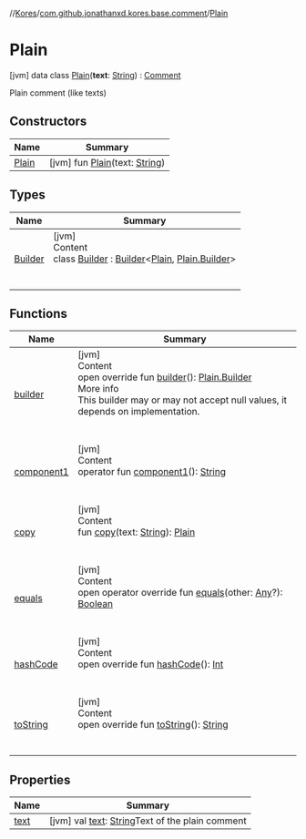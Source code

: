 //[Kores](../../index.md)/[com.github.jonathanxd.kores.base.comment](../index.md)/[Plain](index.md)



# Plain  
 [jvm] data class [Plain](index.md)(**text**: [String](https://kotlinlang.org/api/latest/jvm/stdlib/kotlin/-string/index.html)) : [Comment](../-comment/index.md)

Plain comment (like texts)

   


## Constructors  
  
|  Name|  Summary| 
|---|---|
| <a name="com.github.jonathanxd.kores.base.comment/Plain/Plain/#kotlin.String/PointingToDeclaration/"></a>[Plain](-plain.md)| <a name="com.github.jonathanxd.kores.base.comment/Plain/Plain/#kotlin.String/PointingToDeclaration/"></a> [jvm] fun [Plain](-plain.md)(text: [String](https://kotlinlang.org/api/latest/jvm/stdlib/kotlin/-string/index.html))   <br>


## Types  
  
|  Name|  Summary| 
|---|---|
| <a name="com.github.jonathanxd.kores.base.comment/Plain.Builder///PointingToDeclaration/"></a>[Builder](-builder/index.md)| <a name="com.github.jonathanxd.kores.base.comment/Plain.Builder///PointingToDeclaration/"></a>[jvm]  <br>Content  <br>class [Builder](-builder/index.md) : [Builder](../../com.github.jonathanxd.kores.builder/-builder/index.md)<[Plain](index.md), [Plain.Builder](-builder/index.md)>   <br><br><br>


## Functions  
  
|  Name|  Summary| 
|---|---|
| <a name="com.github.jonathanxd.kores.base.comment/Plain/builder/#/PointingToDeclaration/"></a>[builder](builder.md)| <a name="com.github.jonathanxd.kores.base.comment/Plain/builder/#/PointingToDeclaration/"></a>[jvm]  <br>Content  <br>open override fun [builder](builder.md)(): [Plain.Builder](-builder/index.md)  <br>More info  <br>This builder may or may not accept null values, it depends on implementation.  <br><br><br>
| <a name="com.github.jonathanxd.kores.base.comment/Plain/component1/#/PointingToDeclaration/"></a>[component1](component1.md)| <a name="com.github.jonathanxd.kores.base.comment/Plain/component1/#/PointingToDeclaration/"></a>[jvm]  <br>Content  <br>operator fun [component1](component1.md)(): [String](https://kotlinlang.org/api/latest/jvm/stdlib/kotlin/-string/index.html)  <br><br><br>
| <a name="com.github.jonathanxd.kores.base.comment/Plain/copy/#kotlin.String/PointingToDeclaration/"></a>[copy](copy.md)| <a name="com.github.jonathanxd.kores.base.comment/Plain/copy/#kotlin.String/PointingToDeclaration/"></a>[jvm]  <br>Content  <br>fun [copy](copy.md)(text: [String](https://kotlinlang.org/api/latest/jvm/stdlib/kotlin/-string/index.html)): [Plain](index.md)  <br><br><br>
| <a name="kotlin/Any/equals/#kotlin.Any?/PointingToDeclaration/"></a>[equals](../../com.github.jonathanxd.kores.util/-simple-resolver/index.md#%5Bkotlin%2FAny%2Fequals%2F%23kotlin.Any%3F%2FPointingToDeclaration%2F%5D%2FFunctions%2F-427383591)| <a name="kotlin/Any/equals/#kotlin.Any?/PointingToDeclaration/"></a>[jvm]  <br>Content  <br>open operator override fun [equals](../../com.github.jonathanxd.kores.util/-simple-resolver/index.md#%5Bkotlin%2FAny%2Fequals%2F%23kotlin.Any%3F%2FPointingToDeclaration%2F%5D%2FFunctions%2F-427383591)(other: [Any](https://kotlinlang.org/api/latest/jvm/stdlib/kotlin/-any/index.html)?): [Boolean](https://kotlinlang.org/api/latest/jvm/stdlib/kotlin/-boolean/index.html)  <br><br><br>
| <a name="kotlin/Any/hashCode/#/PointingToDeclaration/"></a>[hashCode](../../com.github.jonathanxd.kores.util/-simple-resolver/index.md#%5Bkotlin%2FAny%2FhashCode%2F%23%2FPointingToDeclaration%2F%5D%2FFunctions%2F-427383591)| <a name="kotlin/Any/hashCode/#/PointingToDeclaration/"></a>[jvm]  <br>Content  <br>open override fun [hashCode](../../com.github.jonathanxd.kores.util/-simple-resolver/index.md#%5Bkotlin%2FAny%2FhashCode%2F%23%2FPointingToDeclaration%2F%5D%2FFunctions%2F-427383591)(): [Int](https://kotlinlang.org/api/latest/jvm/stdlib/kotlin/-int/index.html)  <br><br><br>
| <a name="kotlin/Any/toString/#/PointingToDeclaration/"></a>[toString](../../com.github.jonathanxd.kores.util/-simple-resolver/index.md#%5Bkotlin%2FAny%2FtoString%2F%23%2FPointingToDeclaration%2F%5D%2FFunctions%2F-427383591)| <a name="kotlin/Any/toString/#/PointingToDeclaration/"></a>[jvm]  <br>Content  <br>open override fun [toString](../../com.github.jonathanxd.kores.util/-simple-resolver/index.md#%5Bkotlin%2FAny%2FtoString%2F%23%2FPointingToDeclaration%2F%5D%2FFunctions%2F-427383591)(): [String](https://kotlinlang.org/api/latest/jvm/stdlib/kotlin/-string/index.html)  <br><br><br>


## Properties  
  
|  Name|  Summary| 
|---|---|
| <a name="com.github.jonathanxd.kores.base.comment/Plain/text/#/PointingToDeclaration/"></a>[text](text.md)| <a name="com.github.jonathanxd.kores.base.comment/Plain/text/#/PointingToDeclaration/"></a> [jvm] val [text](text.md): [String](https://kotlinlang.org/api/latest/jvm/stdlib/kotlin/-string/index.html)Text of the plain comment   <br>

